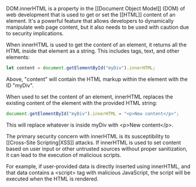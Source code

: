 DOM.innerHTML is a property in the [[Document Object Model]] (DOM) of web development that is used to get or set the [[HTML]] content of an element. It's a powerful feature that allows developers to dynamically manipulate web page content, but it also needs to be used with caution due to security implications.

When innerHTML is used to get the content of an element, it returns all the HTML inside that element as a string. This includes tags, text, and other elements:

```javascript
let content = document.getElementById("myDiv").innerHTML;
```

Above, "content" will contain the HTML markup within the element with the ID "myDiv".

When used to set the content of an element, innerHTML replaces the existing content of the element with the provided HTML string:

```javascript
document.getElementById("myDiv").innerHTML = "<p>New content</p>";
```

This will replace whatever is inside myDiv with \<p>New content\</p>.

The primary security concern with innerHTML is its susceptibility to [[Cross-Site Scripting|XSS]] attacks. If innerHTML is used to set content based on user input or other untrusted sources without proper sanitization, it can lead to the execution of malicious scripts.

For example, if user-provided data is directly inserted using innerHTML, and that data contains a \<script> tag with malicious JavaScript, the script will be executed when the HTML is rendered.
